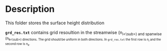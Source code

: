 # Description
This folder stores the surface height distribution

<b>`grd_res.txt`</b> contains grid resoultion in the streamwise (n<sub>i<\sub>) and spanwise (n<sub>k<\sub>) directions. The grid should be uniform in both directions. In `grd_res.txt` the first row is n<sub>i</sub> and the second row is n<sub>k</sub>.
